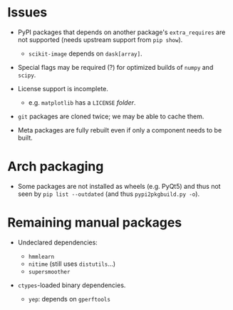 Issues
======

- PyPI packages that depends on another package's `extra_requires` are not
  supported (needs upstream support from `pip show`).
    - `scikit-image` depends on `dask[array]`.

- Special flags may be required (?) for optimized builds of `numpy` and `scipy`.

- License support is incomplete.
    - e.g. `matplotlib` has a `LICENSE` *folder*.

- `git` packages are cloned twice; we may be able to cache them.

- Meta packages are fully rebuilt even if only a component needs to be built.

Arch packaging
==============

- Some packages are not installed as wheels (e.g. PyQt5) and thus not seen by
  `pip list --outdated` (and thus `pypi2pkgbuild.py -o`).

Remaining manual packages
=========================

- Undeclared dependencies:
    - `hmmlearn`
    - `nitime` (still uses `distutils`...)
    - `supersmoother`

- `ctypes`-loaded binary dependencies.
    - `yep`: depends on `gperftools`
